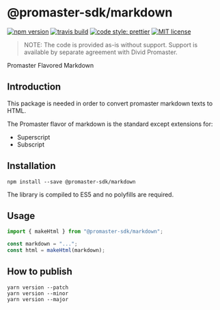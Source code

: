 # @promaster-sdk/markdown

[![npm version][version-image]][version-url]
[![travis build][travis-image]][travis-url]
[![code style: prettier][prettier-image]][prettier-url]
[![MIT license][license-image]][license-url]

> NOTE: The code is provided as-is without support. Support is available by separate agreement with Divid Promaster.

Promaster Flavored Markdown

## Introduction

This package is needed in order to convert promaster markdown texts to HTML.

The Promaster flavor of markdown is the standard except extensions for:

- Superscript
- Subscript

## Installation

```
npm install --save @promaster-sdk/markdown
```

The library is compiled to ES5 and no polyfills are required.

## Usage

```ts
import { makeHtml } from "@promaster-sdk/markdown";

const markdown = "...";
const html = makeHtml(markdown);
```

## How to publish

```
yarn version --patch
yarn version --minor
yarn version --major
```

[version-image]: https://img.shields.io/npm/v/@promaster-sdk/markdown.svg?style=flat
[version-url]: https://www.npmjs.com/package/@promaster-sdk/markdown
[travis-image]: https://travis-ci.com/promaster-sdk/markdown.svg?branch=master&style=flat
[travis-url]: https://travis-ci.com/promaster-sdk/markdown
[license-image]: https://img.shields.io/github/license/promaster-sdk/markdown.svg?style=flat
[license-url]: https://opensource.org/licenses/MIT
[prettier-image]: https://img.shields.io/badge/code_style-prettier-ff69b4.svg?style=flat
[prettier-url]: https://github.com/prettier/prettier
